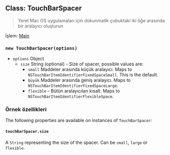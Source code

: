 ## Class: TouchBarSpacer

> Yerel Mac OS uygulamaları için dokunmatik çubuktaki iki öğe arasında bir aralayıcı oluşturun

İşlem: [Main](../tutorial/application-architecture.md#main-and-renderer-processes)

### `new TouchBarSpacer(options)`

* `options` Object
  * `size` String (optional) - Size of spacer, possible values are:
    * `small` Maddeler arasında küçük aralayıcı. Maps to `NSTouchBarItemIdentifierFixedSpaceSmall`. This is the default.
    * `büyük` Maddeler arasında geniş aralayıcı. Maps to `NSTouchBarItemIdentifierFixedSpaceLarge`.
    * `flexible` - Bütün aralayıcıları kısalt. Maps to `NSTouchBarItemIdentifierFlexibleSpace`.

### Örnek özellikleri

The following properties are available on instances of `TouchBarSpacer`:

#### `touchBarSpacer.size`

A `String` representing the size of the spacer.  Can be `small`, `large` or `flexible`.
